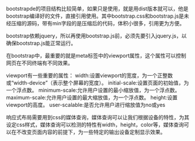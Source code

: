 bootstrapde的项目结构比较简单，如果只是使用，就是用dist版本就可以，他是bootstrap编译好的文件，直接引用使用。其中bootstrap.css和bootstrap.js是未经压缩的源码，带有min字段的是压缩后的代码，体积小很多，引用更为方便。

bootstrap依赖jquery，所以再使用bootstrap.js前，必须先要引入jquery.js，以确保bootstrap.js能正常运行。

在bootstrap中，最重要的就是meta标签中的viewport属性，这个属性可以控制网页在不同终端有不同效果。

viewport有一些重要的属性：
width:设置viewport的宽度，为一个正整数或“width-device”（表示整个屏幕的宽度）。
initial-scale:设置页面的初始值，为一个浮点数。
minimum-scale:允许用户设置的最小缩放值，为一个浮点数。
maximum-scale:允许用户设置的最大缩放值，为一个浮点数。
height:设置viewport的高度。
user-scalable:是否允许用户进行缩放值为no或yes

响应式布局需要用到css的媒体查询，媒体查询可以让我们根据设备的特性，为其设定css样式，媒体查询可以检测的特性有width，height，color等，媒体查询可以在不改变页面内容的前提下，为一些特定的输出设备定制显示效果。


